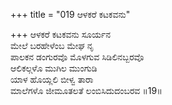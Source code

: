 +++
title = "019 ಆಳಕರೆ ಕಟಕವನು"

+++
ಆಳಕರೆ ಕಟಕವನು ಸೂರ್ಯನ  
ಮೇಲೆ ಬರಹೇಳೆಂಬ ಮೇಘ ನೃ  
ಪಾಲಕನ ಡಂಗುರವೊ ಮೊಳಗುವ ಸಿಡಿಲಿನಬ್ಬರವೊ   
ಆಲಿಕಲ್ಗಳೊ ಮುಗಿಲ ಮುಂಗುಡಿ  
ಯಾಳ ಹೊಯ್ಲಲಿ ಬೀಳ್ವ ತಾರಾ  
ಮಾಲೆಗಳೊ ಜೀಮೂತಲತೆ ಲಂಬಿಸಿದುದಂಬರವ      ॥19॥